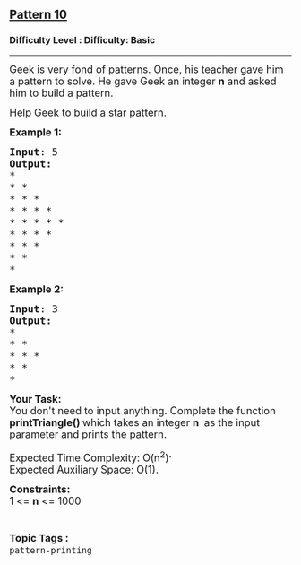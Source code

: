 <h2><a href="https://www.geeksforgeeks.org/problems/triangle-pattern-1661718013/0">Pattern 10</a></h2><h3>Difficulty Level : Difficulty: Basic</h3><hr><div class="problems_problem_content__Xm_eO"><p><span style="font-size: 18px;">Geek is very fond of patterns. Once, his teacher gave him a pattern to solve. He gave Geek&nbsp;an integer <strong>n</strong> and asked him to build a pattern.</span></p>
<p><span style="font-size: 18px;">Help Geek to build a star pattern.</span></p>
<p><span style="font-size: 18px;"><strong>Example 1:</strong></span></p>
<pre><span style="font-size: 18px;"><strong>Input</strong>: 5
<strong>Output:</strong>
* 
* * 
* * * 
* * * * 
* * * * *
* * * *
* * *
* *
*</span></pre>
<p><span style="font-size: 18px;"><strong>Example 2:</strong></span></p>
<pre><span style="font-size: 18px;"><strong>Input</strong>: 3
<strong>Output:</strong>
* 
* * 
* * * 
* *
*</span></pre>
<p><span style="font-size: 18px;"><strong>Your Task:<br></strong></span><span style="font-size: 18px;">You don't need to input anything. Complete the function <strong>printTriangle()&nbsp;</strong>which takes an integer <strong>n</strong> <strong>&nbsp;</strong>as the input parameter and prints the pattern.</span></p>
<p><span style="font-size: 18px;">Expected Time Complexity: O(n<sup>2</sup><span style="font-size: 18px; font-family: -apple-system, BlinkMacSystemFont, 'Segoe UI', Roboto, Oxygen, Ubuntu, Cantarell, 'Open Sans', 'Helvetica Neue', sans-serif;">)</span><span style="vertical-align: super; font-size: 18px; font-family: -apple-system, BlinkMacSystemFont, 'Segoe UI', Roboto, Oxygen, Ubuntu, Cantarell, 'Open Sans', 'Helvetica Neue', sans-serif;">.<br></span>Expected Auxiliary Space: O(1).</span></p>
<p><span style="font-size: 18px;"><strong>Constraints:<br></strong></span><span style="font-size: 18px;">1 &lt;= <strong>n</strong> &lt;= 1000</span></p></div><br><p><span style=font-size:18px><strong>Topic Tags : </strong><br><code>pattern-printing</code>&nbsp;